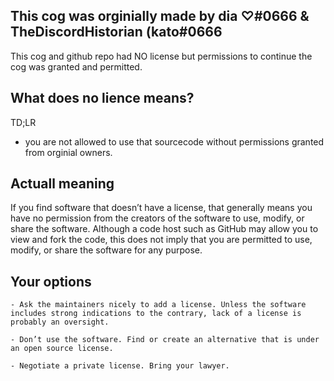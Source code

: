 ## This cog was orginially made by dia ♡#0666 & TheDiscordHistorian (kato#0666

This cog and github repo had NO license but permissions to continue the cog was granted and permitted.

## What does no lience means?
TD;LR
- you are not allowed to use that sourcecode without permissions granted from orginial owners.

## Actuall meaning
If you find software that doesn’t have a license, that generally means you have no permission from the creators of the software to use, modify, or share the software. Although a code host such as GitHub may allow you to view and fork the code, this does not imply that you are permitted to use, modify, or share the software for any purpose.

## Your options

    - Ask the maintainers nicely to add a license. Unless the software includes strong indications to the contrary, lack of a license is probably an oversight.

    - Don’t use the software. Find or create an alternative that is under an open source license.

    - Negotiate a private license. Bring your lawyer.
